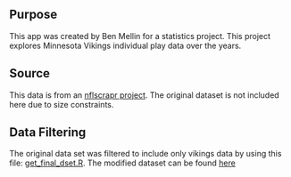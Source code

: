 ## Purpose 
This app was created by Ben Mellin for a statistics project. This project explores Minnesota Vikings individual play data over the years.
## Source 
This data is from an [nflscrapr project](https://www.kaggle.com/datasets/maxhorowitz/nflplaybyplay2009to2016/data). The original dataset is not included here due to size constraints.
## Data Filtering
The original data set was filtered to include only vikings data by using this file: [get_final_dset.R](https://github.com/benmellinncsu/project2/blob/main/get_final_dset.R). The modified dataset can be found [here]()
